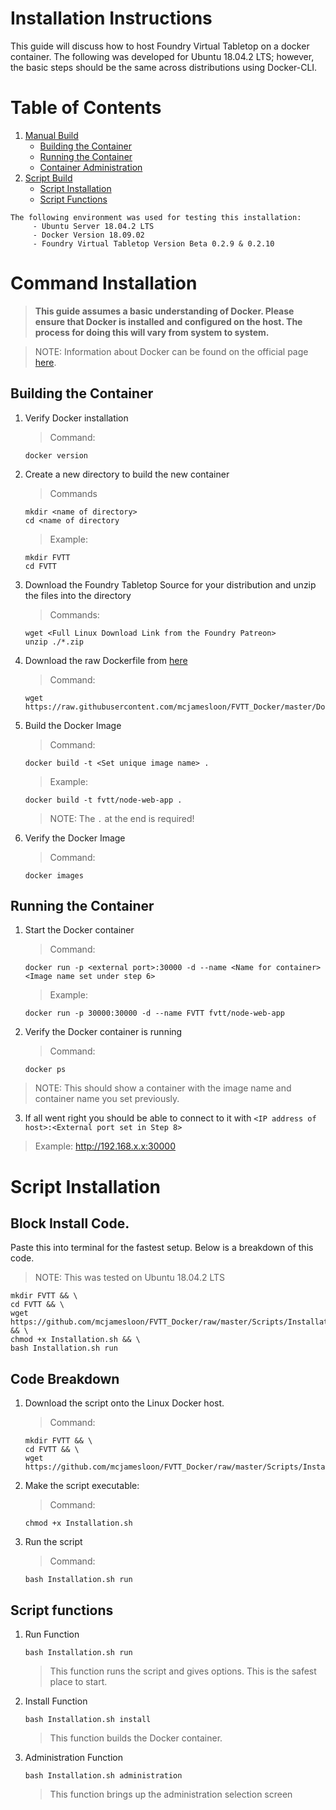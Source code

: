 # Installation Instructions
This guide will discuss how to host Foundry Virtual Tabletop on a docker container. The following was developed for Ubuntu 18.04.2 LTS; however, the basic steps should be the same across distributions using Docker-CLI.

# Table of Contents

1. [Manual Build](#command-installation)
     - [Building the Container](#building-the-container)
     - [Running the Container](#running-the-container)
     - [Container Administration](Administration#script-installation)
2. [Script Build](#script-installation)
     - [Script Installation](#script-installation)
     - [Script Functions](#script-functions)

```
The following environment was used for testing this installation:
     - Ubuntu Server 18.04.2 LTS
     - Docker Version 18.09.02
     - Foundry Virtual Tabletop Version Beta 0.2.9 & 0.2.10
```

# Command Installation
> **This guide assumes a basic understanding of Docker. Please ensure that Docker is installed and configured on the host. The process for doing this will vary from system to system.**

> NOTE: Information about Docker can be found on the official page [here](https://docs.docker.com/v17.12/get-started/#containers-and-virtual-machines).

## Building the Container
1. Verify Docker installation
   > Command:
   ```
   docker version
   ```

2. Create a new directory to build the new container
   > Commands
   ```
   mkdir <name of directory>
   cd <name of directory
   ```

   > Example:
   ```
   mkdir FVTT
   cd FVTT
   ```

4. Download the Foundry Tabletop Source for your distribution and unzip the files into the directory
   > Commands:
   ```
   wget <Full Linux Download Link from the Foundry Patreon>
   unzip ./*.zip
   ```

5. Download the raw Dockerfile from [here](https://raw.githubusercontent.com/mcjamesloon/FVTT_Docker/master/Dockerfile)
   > Command:
   ```
   wget https://raw.githubusercontent.com/mcjamesloon/FVTT_Docker/master/Dockerfile
   ```

6. Build the Docker Image
   > Command:
   ```
   docker build -t <Set unique image name> .
   ```

   > Example:
   ```
   docker build -t fvtt/node-web-app .
   ```

   > NOTE: The `.` at the end is required!

7. Verify the Docker Image
   > Command:
   ```
   docker images
   ```

## Running the Container
1. Start the Docker container
   > Command:
   ```
   docker run -p <external port>:30000 -d --name <Name for container> <Image name set under step 6>
   ```

   > Example:
   ```
   docker run -p 30000:30000 -d --name FVTT fvtt/node-web-app
   ```

2. Verify the Docker container is running
   > Command:
   ```
   docker ps
   ```

  > NOTE: This should show a container with the image name and container name you set previously.

3. If all went right you should be able to connect to it with `<IP address of host>:<External port set in Step 8>`
  > Example: http://192.168.x.x:30000

# Script Installation
## Block Install Code.
   Paste this into terminal for the fastest setup. Below is a breakdown of this code.
   > NOTE: This was tested on Ubuntu 18.04.2 LTS

   ```
   mkdir FVTT && \
   cd FVTT && \
   wget https://github.com/mcjamesloon/FVTT_Docker/raw/master/Scripts/Installation.sh && \
   chmod +x Installation.sh && \
   bash Installation.sh run
   ```

## Code Breakdown
1. Download the script onto the Linux Docker host.
   > Command:
   ```
   mkdir FVTT && \
   cd FVTT && \
   wget https://github.com/mcjamesloon/FVTT_Docker/raw/master/Scripts/Installation.sh
   ```

2. Make the script executable:
   > Command:
   ```
   chmod +x Installation.sh
   ```

3. Run the script   
   > Command:
   ```
   bash Installation.sh run
   ```

## Script functions
1. Run Function
   ```
   bash Installation.sh run
   ```
   > This function runs the script and gives options. This is the safest place to start.

2. Install Function
   ```
   bash Installation.sh install
   ```
   > This function builds the Docker container.

3. Administration Function
   ```
   bash Installation.sh administration
   ```
   > This function brings up the administration selection screen
